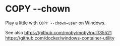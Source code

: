 # COPY --chown

Play a little with `COPY --chown=user` on Windows.

See also
https://github.com/moby/moby/pull/35521
https://github.com/docker/windows-container-utility
